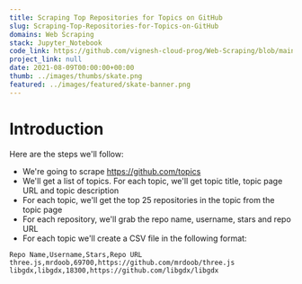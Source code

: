 ```yaml
---
title: Scraping Top Repositories for Topics on GitHub
slug: Scraping-Top-Repositories-for-Topics-on-GitHub
domains: Web Scraping
stack: Jupyter_Notebook
code_link: https://github.com/vignesh-cloud-prog/Web-Scraping/blob/main/ScrapingTopRepositoriesForTopicsOnGitHub.ipynb
project_link: null
date: 2021-08-09T00:00:00+00:00
thumb: ../images/thumbs/skate.png
featured: ../images/featured/skate-banner.png
---
```


# Introduction

Here are the steps we'll follow:

- We're going to scrape https://github.com/topics
- We'll get a list of topics. For each topic, we'll get topic title, topic page URL and topic description
- For each topic, we'll get the top 25 repositories in the topic from the topic page
- For each repository, we'll grab the repo name, username, stars and repo URL
- For each topic we'll create a CSV file in the following format:

```
Repo Name,Username,Stars,Repo URL
three.js,mrdoob,69700,https://github.com/mrdoob/three.js
libgdx,libgdx,18300,https://github.com/libgdx/libgdx
```


